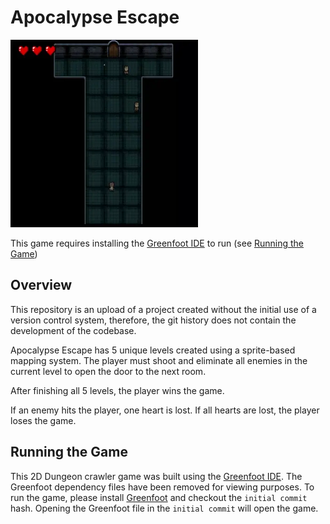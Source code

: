 # Apocalypse Escape

<div style="width: 300px;">

![thumbnail](thumbnail.webp)

</div>

This game requires installing the [Greenfoot IDE](https://www.greenfoot.org/door) to run (see [Running the Game](#running-the-game))

## Overview

This repository is an upload of a project created without the initial use of a version control system, therefore, the git history does not contain the development of the codebase.

Apocalypse Escape has 5 unique levels created using a sprite-based mapping system. The player must shoot and eliminate all enemies in the current level to open the door to the next room.

After finishing all 5 levels, the player wins the game.

If an enemy hits the player, one heart is lost. If all hearts are lost, the player loses the game.

## Running the Game

This 2D Dungeon crawler game was built using the [Greenfoot IDE](https://www.greenfoot.org/door). The Greenfoot dependency files have been removed for viewing purposes. To run the game, please install [Greenfoot](https://www.greenfoot.org/download) and checkout the `initial commit` hash. Opening the Greenfoot file in the `initial commit` will open the game.
